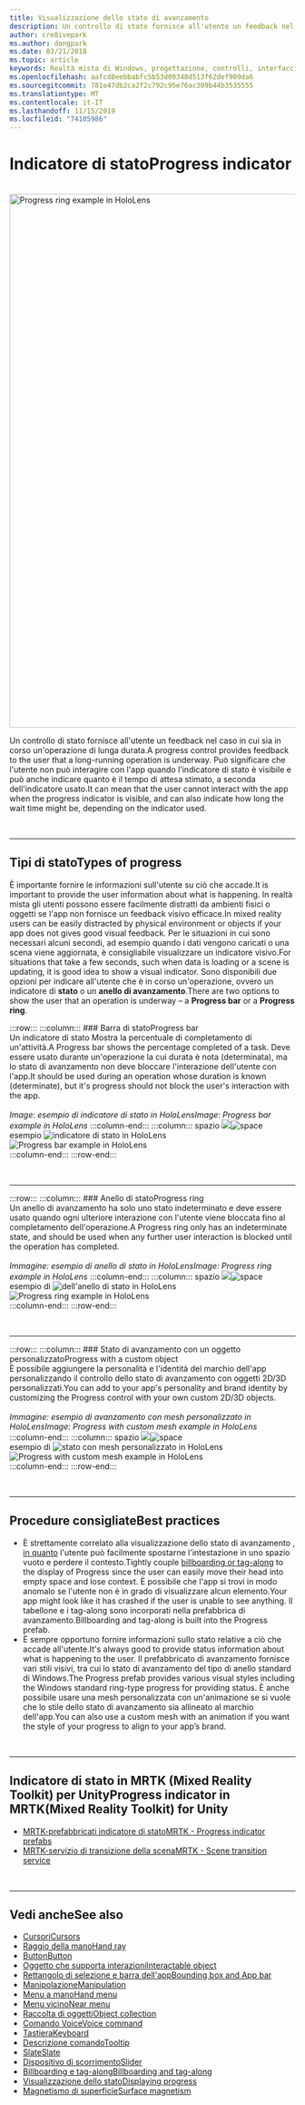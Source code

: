 ```yaml
---
title: Visualizzazione dello stato di avanzamento
description: Un controllo di stato fornisce all'utente un feedback nel caso in cui sia in corso un'operazione di lunga durata.
author: cre8ivepark
ms.author: dongpark
ms.date: 03/21/2018
ms.topic: article
keywords: Realtà mista di Windows, progettazione, controlli, interfaccia utente, UX
ms.openlocfilehash: aafcd8eebbabfc5b53d09348d513f62def909da6
ms.sourcegitcommit: 781e47db2ca2f2c792c95e76ac309b44b3535555
ms.translationtype: MT
ms.contentlocale: it-IT
ms.lasthandoff: 11/15/2019
ms.locfileid: "74105986"
---
```

# <a name="progress-indicator"></a><span data-ttu-id="38cbc-104">Indicatore di stato</span><span class="sxs-lookup"><span data-stu-id="38cbc-104">Progress indicator</span></span>

<br>

<img src="images/UX/MRTK_ProgressIndicator.gif" alt="Progress ring example in HoloLens" width="940px">

<span data-ttu-id="38cbc-105">Un controllo di stato fornisce all'utente un feedback nel caso in cui sia in corso un'operazione di lunga durata.</span><span class="sxs-lookup"><span data-stu-id="38cbc-105">A progress control provides feedback to the user that a long-running operation is underway.</span></span> <span data-ttu-id="38cbc-106">Può significare che l'utente non può interagire con l'app quando l'indicatore di stato è visibile e può anche indicare quanto è il tempo di attesa stimato, a seconda dell'indicatore usato.</span><span class="sxs-lookup"><span data-stu-id="38cbc-106">It can mean that the user cannot interact with the app when the progress indicator is visible, and can also indicate how long the wait time might be, depending on the indicator used.</span></span>

<br>

---

## <a name="types-of-progress"></a><span data-ttu-id="38cbc-107">Tipi di stato</span><span class="sxs-lookup"><span data-stu-id="38cbc-107">Types of progress</span></span>

<span data-ttu-id="38cbc-108">È importante fornire le informazioni sull'utente su ciò che accade.</span><span class="sxs-lookup"><span data-stu-id="38cbc-108">It is important to provide the user information about what is happening.</span></span> <span data-ttu-id="38cbc-109">In realtà mista gli utenti possono essere facilmente distratti da ambienti fisici o oggetti se l'app non fornisce un feedback visivo efficace.</span><span class="sxs-lookup"><span data-stu-id="38cbc-109">In mixed reality users can be easily distracted by physical environment or objects if your app does not gives good visual feedback.</span></span> <span data-ttu-id="38cbc-110">Per le situazioni in cui sono necessari alcuni secondi, ad esempio quando i dati vengono caricati o una scena viene aggiornata, è consigliabile visualizzare un indicatore visivo.</span><span class="sxs-lookup"><span data-stu-id="38cbc-110">For situations that take a few seconds, such when data is loading or a scene is updating, it is good idea to show a visual indicator.</span></span> <span data-ttu-id="38cbc-111">Sono disponibili due opzioni per indicare all'utente che è in corso un'operazione, ovvero un indicatore di **stato** o un **anello di avanzamento**.</span><span class="sxs-lookup"><span data-stu-id="38cbc-111">There are two options to show the user that an operation is underway – a **Progress bar** or a **Progress ring**.</span></span>

:::row:::
    :::column:::
        ### <a name="progress-barbr"></a><span data-ttu-id="38cbc-112">Barra di stato</span><span class="sxs-lookup"><span data-stu-id="38cbc-112">Progress bar</span></span><br>
        <span data-ttu-id="38cbc-113">Un indicatore di stato Mostra la percentuale di completamento di un'attività.</span><span class="sxs-lookup"><span data-stu-id="38cbc-113">A Progress bar shows the percentage completed of a task.</span></span> <span data-ttu-id="38cbc-114">Deve essere usato durante un'operazione la cui durata è nota (determinata), ma lo stato di avanzamento non deve bloccare l'interazione dell'utente con l'app.</span><span class="sxs-lookup"><span data-stu-id="38cbc-114">It should be used during an operation whose duration is known (determinate), but it's progress should not block the user's interaction with the app.</span></span><br>
        <br>
        <span data-ttu-id="38cbc-115">*Image: esempio di indicatore di stato in HoloLens*</span><span class="sxs-lookup"><span data-stu-id="38cbc-115">*Image: Progress bar example in HoloLens*</span></span>
    :::column-end:::
        :::column:::
        <span data-ttu-id="38cbc-116">spazio ![](images/spacer-20x582.png)</span><span class="sxs-lookup"><span data-stu-id="38cbc-116">![space](images/spacer-20x582.png)</span></span><br>
       <span data-ttu-id="38cbc-117">esempio ![indicatore di stato in HoloLens](images/640px-progressbar.jpg)</span><span class="sxs-lookup"><span data-stu-id="38cbc-117">![Progress bar example in HoloLens](images/640px-progressbar.jpg)</span></span><br>
    :::column-end:::
:::row-end:::

<br>

---

:::row:::
    :::column:::
        ### <a name="progress-ringbr"></a><span data-ttu-id="38cbc-118">Anello di stato</span><span class="sxs-lookup"><span data-stu-id="38cbc-118">Progress ring</span></span><br>
        <span data-ttu-id="38cbc-119">Un anello di avanzamento ha solo uno stato indeterminato e deve essere usato quando ogni ulteriore interazione con l'utente viene bloccata fino al completamento dell'operazione.</span><span class="sxs-lookup"><span data-stu-id="38cbc-119">A Progress ring only has an indeterminate state, and should be used when any further user interaction is blocked until the operation has completed.</span></span><br>
        <br>
        <span data-ttu-id="38cbc-120">*Immagine: esempio di anello di stato in HoloLens*</span><span class="sxs-lookup"><span data-stu-id="38cbc-120">*Image: Progress ring example in HoloLens*</span></span>
    :::column-end:::
        :::column:::
        <span data-ttu-id="38cbc-121">spazio ![](images/spacer-20x582.png)</span><span class="sxs-lookup"><span data-stu-id="38cbc-121">![space](images/spacer-20x582.png)</span></span><br>
       <span data-ttu-id="38cbc-122">esempio di ![dell'anello di stato in HoloLens](images/640px-progressring.jpg)</span><span class="sxs-lookup"><span data-stu-id="38cbc-122">![Progress ring example in HoloLens](images/640px-progressring.jpg)</span></span><br>
    :::column-end:::
:::row-end:::

<br>

---

:::row:::
    :::column:::
        ### <a name="progress-with-a-custom-objectbr"></a><span data-ttu-id="38cbc-123">Stato di avanzamento con un oggetto personalizzato</span><span class="sxs-lookup"><span data-stu-id="38cbc-123">Progress with a custom object</span></span><br>
        <span data-ttu-id="38cbc-124">È possibile aggiungere la personalità e l'identità del marchio dell'app personalizzando il controllo dello stato di avanzamento con oggetti 2D/3D personalizzati.</span><span class="sxs-lookup"><span data-stu-id="38cbc-124">You can add to your app's personality and brand identity by customizing the Progress control with your own custom 2D/3D objects.</span></span><br>
        <br>
        <span data-ttu-id="38cbc-125">*Immagine: esempio di avanzamento con mesh personalizzato in HoloLens*</span><span class="sxs-lookup"><span data-stu-id="38cbc-125">*Image: Progress with custom mesh example in HoloLens*</span></span>
    :::column-end:::
        :::column:::
        <span data-ttu-id="38cbc-126">spazio ![](images/spacer-20x582.png)</span><span class="sxs-lookup"><span data-stu-id="38cbc-126">![space](images/spacer-20x582.png)</span></span><br>
       <span data-ttu-id="38cbc-127">esempio di ![stato con mesh personalizzato in HoloLens](images/640px-progresscustom.jpg)</span><span class="sxs-lookup"><span data-stu-id="38cbc-127">![Progress with custom mesh example in HoloLens](images/640px-progresscustom.jpg)</span></span><br>
    :::column-end:::
:::row-end:::

<br>

---

## <a name="best-practices"></a><span data-ttu-id="38cbc-128">Procedure consigliate</span><span class="sxs-lookup"><span data-stu-id="38cbc-128">Best practices</span></span>
* <span data-ttu-id="38cbc-129">È strettamente correlato alla visualizzazione dello stato di avanzamento [, in quanto](billboarding-and-tag-along.md) l'utente può facilmente spostarne l'intestazione in uno spazio vuoto e perdere il contesto.</span><span class="sxs-lookup"><span data-stu-id="38cbc-129">Tightly couple [billboarding or tag-along](billboarding-and-tag-along.md) to the display of Progress since the user can easily move their head into empty space and lose context.</span></span> <span data-ttu-id="38cbc-130">È possibile che l'app si trovi in modo anomalo se l'utente non è in grado di visualizzare alcun elemento.</span><span class="sxs-lookup"><span data-stu-id="38cbc-130">Your app might look like it has crashed if the user is unable to see anything.</span></span> <span data-ttu-id="38cbc-131">Il tabellone e i tag-along sono incorporati nella prefabbrica di avanzamento.</span><span class="sxs-lookup"><span data-stu-id="38cbc-131">Billboarding and tag-along is built into the Progress prefab.</span></span>
* <span data-ttu-id="38cbc-132">È sempre opportuno fornire informazioni sullo stato relative a ciò che accade all'utente.</span><span class="sxs-lookup"><span data-stu-id="38cbc-132">It's always good to provide status information about what is happening to the user.</span></span> <span data-ttu-id="38cbc-133">Il prefabbricato di avanzamento fornisce vari stili visivi, tra cui lo stato di avanzamento del tipo di anello standard di Windows.</span><span class="sxs-lookup"><span data-stu-id="38cbc-133">The Progress prefab provides various visual styles including the Windows standard ring-type progress for providing status.</span></span> <span data-ttu-id="38cbc-134">È anche possibile usare una mesh personalizzata con un'animazione se si vuole che lo stile dello stato di avanzamento sia allineato al marchio dell'app.</span><span class="sxs-lookup"><span data-stu-id="38cbc-134">You can also use a custom mesh with an animation if you want the style of your progress to align to your app’s brand.</span></span>

<br>

---

## <a name="progress-indicator-in-mrtkmixed-reality-toolkit-for-unity"></a><span data-ttu-id="38cbc-135">Indicatore di stato in MRTK (Mixed Reality Toolkit) per Unity</span><span class="sxs-lookup"><span data-stu-id="38cbc-135">Progress indicator in MRTK(Mixed Reality Toolkit) for Unity</span></span>

* [<span data-ttu-id="38cbc-136">MRTK-prefabbricati indicatore di stato</span><span class="sxs-lookup"><span data-stu-id="38cbc-136">MRTK - Progress indicator prefabs</span></span>](https://github.com/microsoft/MixedRealityToolkit-Unity/tree/mrtk_release/Assets/MixedRealityToolkit.SDK/Features/UX/Prefabs/ProgressIndicators)
* [<span data-ttu-id="38cbc-137">MRTK-servizio di transizione della scena</span><span class="sxs-lookup"><span data-stu-id="38cbc-137">MRTK - Scene transition service</span></span>](https://microsoft.github.io/MixedRealityToolkit-Unity/Documentation/Extensions/SceneTransitionService/SceneTransitionServiceOverview.html)


<br>

---

## <a name="see-also"></a><span data-ttu-id="38cbc-138">Vedi anche</span><span class="sxs-lookup"><span data-stu-id="38cbc-138">See also</span></span>

* [<span data-ttu-id="38cbc-139">Cursori</span><span class="sxs-lookup"><span data-stu-id="38cbc-139">Cursors</span></span>](cursors.md)
* [<span data-ttu-id="38cbc-140">Raggio della mano</span><span class="sxs-lookup"><span data-stu-id="38cbc-140">Hand ray</span></span>](point-and-commit.md)
* [<span data-ttu-id="38cbc-141">Button</span><span class="sxs-lookup"><span data-stu-id="38cbc-141">Button</span></span>](button.md)
* [<span data-ttu-id="38cbc-142">Oggetto che supporta interazioni</span><span class="sxs-lookup"><span data-stu-id="38cbc-142">Interactable object</span></span>](interactable-object.md)
* [<span data-ttu-id="38cbc-143">Rettangolo di selezione e barra dell'app</span><span class="sxs-lookup"><span data-stu-id="38cbc-143">Bounding box and App bar</span></span>](app-bar-and-bounding-box.md)
* [<span data-ttu-id="38cbc-144">Manipolazione</span><span class="sxs-lookup"><span data-stu-id="38cbc-144">Manipulation</span></span>](direct-manipulation.md)
* [<span data-ttu-id="38cbc-145">Menu a mano</span><span class="sxs-lookup"><span data-stu-id="38cbc-145">Hand menu</span></span>](hand-menu.md)
* [<span data-ttu-id="38cbc-146">Menu vicino</span><span class="sxs-lookup"><span data-stu-id="38cbc-146">Near menu</span></span>](near-menu.md)
* [<span data-ttu-id="38cbc-147">Raccolta di oggetti</span><span class="sxs-lookup"><span data-stu-id="38cbc-147">Object collection</span></span>](object-collection.md)
* [<span data-ttu-id="38cbc-148">Comando Voice</span><span class="sxs-lookup"><span data-stu-id="38cbc-148">Voice command</span></span>](voice-input.md)
* [<span data-ttu-id="38cbc-149">Tastiera</span><span class="sxs-lookup"><span data-stu-id="38cbc-149">Keyboard</span></span>](keyboard.md)
* [<span data-ttu-id="38cbc-150">Descrizione comando</span><span class="sxs-lookup"><span data-stu-id="38cbc-150">Tooltip</span></span>](tooltip.md)
* [<span data-ttu-id="38cbc-151">Slate</span><span class="sxs-lookup"><span data-stu-id="38cbc-151">Slate</span></span>](slate.md)
* [<span data-ttu-id="38cbc-152">Dispositivo di scorrimento</span><span class="sxs-lookup"><span data-stu-id="38cbc-152">Slider</span></span>](slider.md)
* [<span data-ttu-id="38cbc-153">Billboarding e tag-along</span><span class="sxs-lookup"><span data-stu-id="38cbc-153">Billboarding and tag-along</span></span>](billboarding-and-tag-along.md)
* [<span data-ttu-id="38cbc-154">Visualizzazione dello stato</span><span class="sxs-lookup"><span data-stu-id="38cbc-154">Displaying progress</span></span>](progress.md)
* [<span data-ttu-id="38cbc-155">Magnetismo di superficie</span><span class="sxs-lookup"><span data-stu-id="38cbc-155">Surface magnetism</span></span>](surface-magnetism.md)
